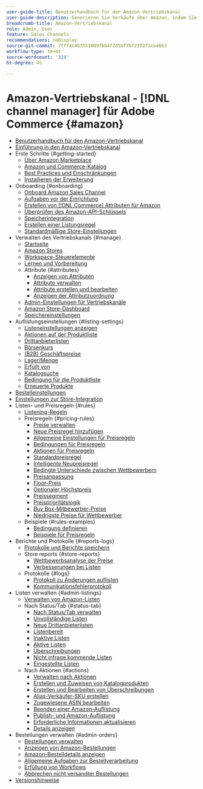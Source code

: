 ```yaml
---
user-guide-title: Benutzerhandbuch für den Amazon-Vertriebskanal
user-guide-description: Generieren Sie Verkäufe über Amazon, indem Sie Adobe Commerce oder Magento Open Source in Ihr [!DNL Amazon Seller Central] Konto integrieren.
breadcrumb-title: Amazon-Vertriebskanal
role: Admin, User
feature: Sales Channels
recommendations: noDisplay
source-git-commit: 7fff4c463551089fb64f2d5bf7bf23f272ce4663
workflow-type: tm+mt
source-wordcount: '314'
ht-degree: 4%

---
```



# Amazon-Vertriebskanal - [!DNL channel manager] für Adobe Commerce {#amazon}

- [Benutzerhandbuch für den Amazon-Vertriebskanal](guide-overview.md)
- [Einführung in den Amazon-Vertriebskanal](overview.md)
- Erste Schritte {#getting-started}
   - [Über Amazon Marketplace](about-amazon-marketplace.md)
   - [Amazon und Commerce-Katalog](about-listings-and-catalog.md)
   - [Best Practices und Einschränkungen](amazon-best-practices.md)
   - [Installieren der Erweiterung](install.md)
- Onboarding {#onboarding}
   - [Onboard Amazon Sales Channel](amazon-onboarding-home.md)
   - [Aufgaben vor der Einrichtung](amazon-pre-setup-tasks.md)
   - [Erstellen von [!DNL Commerce] Attributen für Amazon](ob-creating-magento-attributes.md)
   - [Überprüfen des Amazon-API-Schlüssels](amazon-verify-api-key.md)
   - [Speicherintegration](store-integration.md)
   - [Erstellen einer Listungsregel](ob-create-listing-rule.md)
   - [Standardmäßige Store-Einstellungen](default-store-settings.md)
- Verwalten des Vertriebskanals {#manage}
   - [Startseite](amazon-sales-channel-home.md)
   - [Amazon Stores](managing-stores.md)
   - [Workspace-Steuerelemente](workspace-controls.md)
   - [Lernen und Vorbereitung](learning-preparation.md)
   - Attribute {#attributes}
      - [Anzeigen von Attributen](attributes-view.md)
      - [Attribute verwalten](managing-attributes.md)
      - [Attribute erstellen und bearbeiten](creating-attributes.md)
      - [Anzeigen der Attributzuordnung](amazon-matching-attributes-values.md)
   - [Admin-Einstellungen für Vertriebskanäle](sales-channel-settings.md)
   - [Amazon Store-Dashboard](amazon-store-dashboard.md)
   - [Speichereinstellungen](ob-store-review.md)
- Auflistungseinstellungen {#listing-settings}
   - [Listeneinstellungen anzeigen](listing-settings.md)
   - [Aktionen auf der Produktliste](product-listing-actions.md)
   - [Drittanbieterlisten](third-party-listing-settings.md)
   - [Börsenkurs](listing-price.md)
   - [(B2B) Geschäftspreise](business-pricing.md)
   - [Lager/Menge](stock-quantity.md)
   - [Erfüllt von](fulfilled-by.md)
   - [Katalogsuche](catalog-search.md)
   - [Bedingung für die Produktliste](product-listing-condition.md)
   - [Erneuerte Produkte](renewed-products.md)
- [Bestelleinstellungen](order-settings.md)
- [Einstellungen zur Store-Integration](store-integration-settings.md)
- Listen- und Preisregeln {#rules}
   - [Listening-Regeln](listing-rules.md)
   - Preisregeln {#pricing-rules}
      - [Preise verwalten](pricing-products.md)
      - [Neue Preisregel hinzufügen](add-pricing-rule.md)
      - [Allgemeine Einstellungen für Preisregeln](pricing-rule-general-settings.md)
      - [Bedingungen für Preisregeln](pricing-rule-conditions.md)
      - [Aktionen für Preisregeln](pricing-rule-actions.md)
      - [Standardpreisregel](standard-price-rules.md)
      - [Intelligente Neupreisregel](intelligent-repricing-rules.md)
      - [Bedingte Unterschiede zwischen Wettbewerbern](competitor-conditional-variances.md)
      - [Preisanpassung](price-adjustment.md)
      - [Floor-Preis](floor-price.md)
      - [Optionaler Höchstpreis](optional-ceiling-price.md)
      - [Preissegment](price-scope.md)
      - [Preisprioritätslogik](price-priority-logic.md)
      - [Buy Box-Mitbewerber-Preise](buy-box-competitor-pricing.md)
      - [Niedrigste Preise für Wettbewerber](lowest-competitor-pricing.md)
   - Beispiele {#rules-examples}
      - [Bedingung definieren](ob-define-condition-example.md)
      - [Beispiele für Preisregeln](price-rule-examples.md)
- Berichte und Protokolle {#reports-logs}
   - [Protokolle und Berichte speichern](amazon-logs-reports.md)
   - Store reports {#store-reports}
      - [Wettbewerbsanalyse der Preise](competitive-price-analysis.md)
      - [Verbesserungen bei Listen](listing-improvements.md)
   - Protokolle {#logs}
      - [Protokoll zu Änderungen auflisten](listing-changes-log.md)
      - [Kommunikationsfehlerprotokoll](communication-errors-log.md)
- Listen verwalten {#admin-listings}
   - [Verwalten von Amazon-Listen](managing-product-listings.md)
   - Nach Status/Tab {#status-tab}
      - [Nach Status/Tab verwalten](managing-listings-by-tab.md)
      - [Unvollständige Listen](incomplete-listings.md)
      - [Neue Drittanbieterlisten](new-third-party-listings.md)
      - [Listenbereit](ready-to-list.md)
      - [Inaktive Listen](inactive-listings.md)
      - [Aktive Listen](active-listings.md)
      - [Überschreibungen](overrides.md)
      - [Nicht infrage kommende Listen](ineligible-listings.md)
      - [Eingestellte Listen](ended-listings.md)
   - Nach Aktionen {#actions}
      - [Verwalten nach Aktionen](managing-listings-by-action.md)
      - [Erstellen und Zuweisen von Katalogprodukten](creating-assigning-catalog-products.md)
      - [Erstellen und Bearbeiten von Überschreibungen](creating-editing-overrides.md)
      - [Alias-Verkäufer-SKU erstellen](create-alias-seller-sku.md)
      - [Zugewiesene ASIN bearbeiten](edit-assigned-asin.md)
      - [Beenden einer Amazon-Auflistung](end-listings-manually.md)
      - [Publish- und Amazon-Auflistung](publish-listings-manually.md)
      - [Erforderliche Informationen aktualisieren](amazon-manually-update-incomplete-listing.md)
      - [Details anzeigen](product-listing-details.md)
- Bestellungen verwalten {#admin-orders}
   - [Bestellungen verwalten](managing-orders.md)
   - [Anzeigen von Amazon-Bestellungen](amazon-orders-all.md)
   - [Amazon-Bestelldetails anzeigen](amazon-order-details.md)
   - [Allgemeine Aufgaben zur Bestellverarbeitung](common-order-processing.md)
   - [Erfüllung von Workflows](fulfillment-workflows.md)
   - [Abbrechen nicht versandter Bestellungen](cancel-unshipped-order.md)
- [Versionshinweise](release-notes.md)
